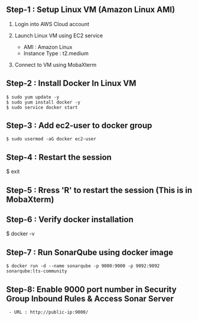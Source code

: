 ## Step-1 : Setup Linux VM (Amazon Linux AMI)

1) Login into AWS Cloud account
2) Launch Linux VM using EC2 service
   
     - AMI : Amazon Linux
     - Instance Type : t2.medium
       
4) Connect to VM using MobaXterm

## Step-2 : Install Docker In Linux VM

```
$ sudo yum update -y 
$ sudo yum install docker -y
$ sudo service docker start
```
## Step-3 : Add ec2-user to docker group 

```
$ sudo usermod -aG docker ec2-user
```

## Step-4 : Restart the session
$ exit

## Step-5 : Rress 'R' to restart the session (This is in MobaXterm)

## Step-6 :  Verify docker installation
$ docker -v

## Step-7 : Run SonarQube using docker image
```
$ docker run -d --name sonarqube -p 9000:9000 -p 9092:9092 sonarqube:lts-community
```

## Step-8: Enable 9000 port number in Security Group Inbound Rules & Access Sonar Server
```
 - URL : http://public-ip:9000/
```
